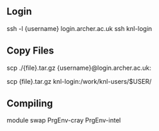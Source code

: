 ## Login
ssh -l {username} login.archer.ac.uk
ssh knl-login

## Copy Files
scp ./{file}.tar.gz {username}@login.archer.ac.uk:

scp {file}.tar.gz knl-login:/work/knl-users/$USER/

## Compiling
module swap PrgEnv-cray PrgEnv-intel
